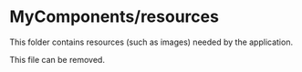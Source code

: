 # MyComponents/resources

This folder contains resources (such as images) needed by the application. 

This file can be removed.
